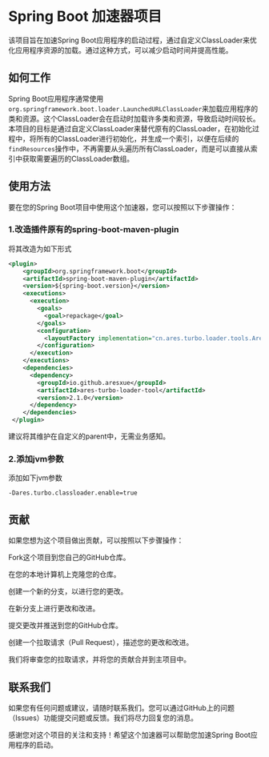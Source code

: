 # Spring Boot 加速器项目

该项目旨在加速Spring Boot应用程序的启动过程，通过自定义ClassLoader来优化应用程序资源的加载。通过这种方式，可以减少启动时间并提高性能。

## 如何工作

Spring Boot应用程序通常使用`org.springframework.boot.loader.LaunchedURLClassLoader`来加载应用程序的类和资源。这个ClassLoader会在启动时加载许多类和资源，导致启动时间较长。本项目的目标是通过自定义ClassLoader来替代原有的ClassLoader，在初始化过程中，将所有的ClassLoader进行初始化，并生成一个索引，以便在后续的`findResources`操作中，不再需要从头遍历所有ClassLoader，而是可以直接从索引中获取需要遍历的ClassLoader数组。

## 使用方法

要在您的Spring Boot项目中使用这个加速器，您可以按照以下步骤操作：

### 1.改造插件原有的spring-boot-maven-plugin

将其改造为如下形式

```xml
<plugin>
    <groupId>org.springframework.boot</groupId>
    <artifactId>spring-boot-maven-plugin</artifactId>
    <version>${spring-boot.version}</version>
    <executions>
      <execution>
        <goals>
          <goal>repackage</goal>
        </goals>
        <configuration>
          <layoutFactory implementation="cn.ares.turbo.loader.tools.AresTurboLayoutFactory"/>
        </configuration>
      </execution>
    </executions>
    <dependencies>
      <dependency>
        <groupId>io.github.aresxue</groupId>
        <artifactId>ares-turbo-loader-tool</artifactId>
        <version>2.1.0</version>
      </dependency>
    </dependencies>
 </plugin>
```
建议将其维护在自定义的parent中，无需业务感知。

### 2.添加jvm参数

添加如下jvm参数

```shell
-Dares.turbo.classloader.enable=true
```

## 贡献

如果您想为这个项目做出贡献，可以按照以下步骤操作：

Fork这个项目到您自己的GitHub仓库。

在您的本地计算机上克隆您的仓库。

创建一个新的分支，以进行您的更改。

在新分支上进行更改和改进。

提交更改并推送到您的GitHub仓库。

创建一个拉取请求（Pull Request），描述您的更改和改进。

我们将审查您的拉取请求，并将您的贡献合并到主项目中。

## 联系我们

如果您有任何问题或建议，请随时联系我们。您可以通过GitHub上的问题（Issues）功能提交问题或反馈。我们将尽力回复您的消息。

感谢您对这个项目的关注和支持！希望这个加速器可以帮助您加速Spring Boot应用程序的启动。